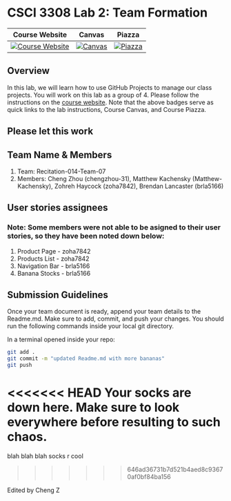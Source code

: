 # CSCI 3308 Lab 2: Team Formation

|                                                Course Website                                                 |                                                   Canvas                                                    |                                              Piazza                                               |
| :-----------------------------------------------------------------------------------------------------------: | :---------------------------------------------------------------------------------------------------------: | :-----------------------------------------------------------------------------------------------: |
| [![Course Website](https://img.shields.io/badge/Labs-Lab2-0A4D99)](https://cuboulder-csci3308.pages.dev/docs/labs/lab2/) | [![Canvas](https://img.shields.io/badge/Canvas-CSCI3308-CFB87C)](https://canvas.colorado.edu/courses/86400) | [![Piazza](https://img.shields.io/badge/-Piazza-3e7aab)](https://piazza.com/class/l6xrg9j9pa37pa) |

## Overview
In this lab, we will learn how to use GitHub Projects to manage our class projects. You will work on this lab as a group of 4. Please follow the instructions on the [course website](https://cuboulder-csci3308.pages.dev/docs/labs/lab2/). Note that the above badges serve as quick links to the lab instructions, Course Canvas, and Course Piazza. 

## Please let this work
## Team Name & Members
1. Team: Recitation-014-Team-07
2. Members: Cheng Zhou (chengzhou-31), Matthew Kachensky (Matthew-Kachensky), Zohreh Haycock (zoha7842), Brendan Lancaster (brla5166)

## User stories assignees
### Note: Some members were not able to be asigned to their user stories, so they have been noted down below:
1. Product Page - zoha7842
2. Products List - zoha7842
3. Navigation Bar - brla5166
4. Banana Stocks - brla5166

## Submission Guidelines
Once your team document is ready, append your team details to the Readme.md. Make sure to add, commit, and push your changes. You should run the following commands inside your local git directory.

In a terminal opened inside your repo:

```bash
git add .
git commit -m "updated Readme.md with more bananas"
git push
```


<<<<<<< HEAD
Your socks are down here.
Make sure to look everywhere before resulting to such chaos.
=======
blah blah blah
socks r cool
>>>>>>> 646ad36731b7d521b4aed8c93670af0bf84ba156


Edited by Cheng Z
